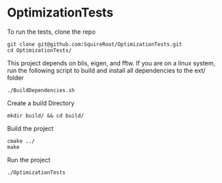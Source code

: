 # OptimizationTests

To run the tests, clone the repo

```
git clone git@github.com:SquireRoot/OptimizationTests.git
cd OptimizationTests/
```

This project depends on blis, eigen, and fftw. If you are on a linux system, run the following script to build and install all dependencies to the ext/ folder
```
./BuildDependencies.sh
```

Create a build Directory
```
mkdir build/ && cd build/
```

Build the project
```
cmake ../
make
```

Run the project
```
./OptimizationTests
```
